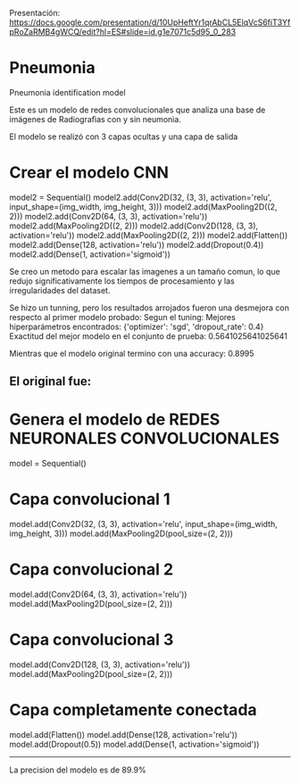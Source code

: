 Presentación: https://docs.google.com/presentation/d/10UpHeftYr1qrAbCL5ElqVcS6fiT3YfpRoZaRMB4gWCQ/edit?hl=ES#slide=id.g1e7071c5d95_0_283

# Pneumonia
Pneumonia identification model

Este es un modelo de redes convolucionales que analiza una base de imágenes de Radiografìas con y sin neumonìa.

El modelo se realizó con 3 capas ocultas y una capa de salida 

# Crear el modelo CNN
model2 = Sequential()
model2.add(Conv2D(32, (3, 3), activation='relu', input_shape=(img_width, img_height, 3)))
model2.add(MaxPooling2D((2, 2)))
model2.add(Conv2D(64, (3, 3), activation='relu'))
model2.add(MaxPooling2D((2, 2)))
model2.add(Conv2D(128, (3, 3), activation='relu'))
model2.add(MaxPooling2D((2, 2)))
model2.add(Flatten())
model2.add(Dense(128, activation='relu'))
model2.add(Dropout(0.4))
model2.add(Dense(1, activation='sigmoid'))


Se creo un metodo para escalar las imagenes a un tamaño comun, lo que redujo significativamente los tiempos de procesamiento y las irregularidades del dataset.


Se hizo un tunning, pero los resultados arrojados fueron una desmejora con respecto al primer modelo probado:
Segun el tuning:
Mejores hiperparámetros encontrados: {'optimizer': 'sgd', 'dropout_rate': 0.4}
Exactitud del mejor modelo en el conjunto de prueba: 0.5641025641025641

Mientras que el modelo original termino con una accuracy: 0.8995

El original fue:
-------------------------
# Genera el modelo de REDES NEURONALES CONVOLUCIONALES
model = Sequential()

# Capa convolucional 1

model.add(Conv2D(32, (3, 3), activation='relu', input_shape=(img_width, img_height, 3)))
model.add(MaxPooling2D(pool_size=(2, 2)))

# Capa convolucional 2

model.add(Conv2D(64, (3, 3), activation='relu'))
model.add(MaxPooling2D(pool_size=(2, 2)))

# Capa convolucional 3

model.add(Conv2D(128, (3, 3), activation='relu'))
model.add(MaxPooling2D(pool_size=(2, 2)))


# Capa completamente conectada

model.add(Flatten())
model.add(Dense(128, activation='relu'))
model.add(Dropout(0.5))
model.add(Dense(1, activation='sigmoid'))



--------------------------------



La precision del modelo es de 89.9%

